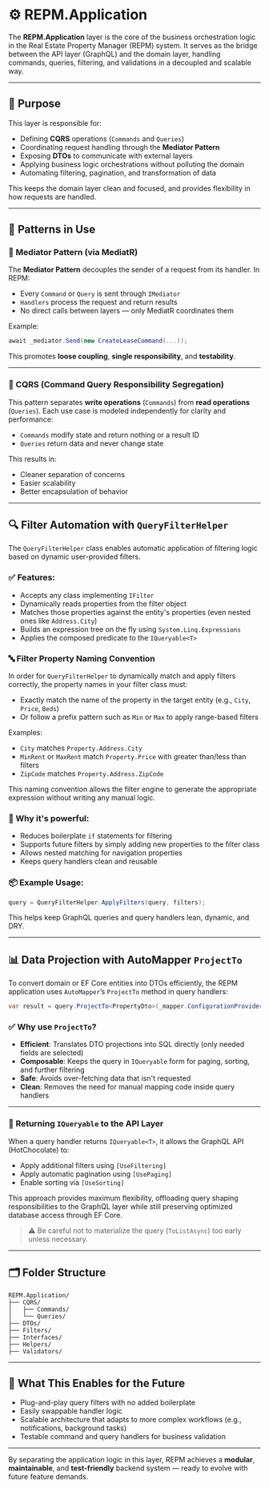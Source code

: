 # ⚙️ REPM.Application

The **REPM.Application** layer is the core of the business orchestration logic in the Real Estate Property Manager (REPM) system. It serves as the bridge between the API layer (GraphQL) and the domain layer, handling commands, queries, filtering, and validations in a decoupled and scalable way.

---

## 🧭 Purpose

This layer is responsible for:

- Defining **CQRS** operations (`Commands` and `Queries`)
- Coordinating request handling through the **Mediator Pattern**
- Exposing **DTOs** to communicate with external layers
- Applying business logic orchestrations without polluting the domain
- Automating filtering, pagination, and transformation of data

This keeps the domain layer clean and focused, and provides flexibility in how requests are handled.

---

## 🧱 Patterns in Use

### 📌 Mediator Pattern (via MediatR)

The **Mediator Pattern** decouples the sender of a request from its handler. In REPM:

- Every `Command` or `Query` is sent through `IMediator`
- `Handlers` process the request and return results
- No direct calls between layers — only MediatR coordinates them

Example:

```csharp
await _mediator.Send(new CreateLeaseCommand(...));
```

This promotes **loose coupling**, **single responsibility**, and **testability**.

---

### 📌 CQRS (Command Query Responsibility Segregation)

This pattern separates **write operations** (`Commands`) from **read operations** (`Queries`). Each use case is modeled independently for clarity and performance:

- `Commands` modify state and return nothing or a result ID
- `Queries` return data and never change state

This results in:

- Cleaner separation of concerns
- Easier scalability
- Better encapsulation of behavior

---

## 🔍 Filter Automation with `QueryFilterHelper`

The `QueryFilterHelper` class enables automatic application of filtering logic based on dynamic user-provided filters.

### ✅ Features:

- Accepts any class implementing `IFilter`
- Dynamically reads properties from the filter object
- Matches those properties against the entity's properties (even nested ones like `Address.City`)
- Builds an expression tree on the fly using `System.Linq.Expressions`
- Applies the composed predicate to the `IQueryable<T>`

### 🔤 Filter Property Naming Convention

In order for `QueryFilterHelper` to dynamically match and apply filters correctly, the property names in your filter class must:

- Exactly match the name of the property in the target entity (e.g., `City`, `Price`, `Beds`)
- Or follow a prefix pattern such as `Min` or `Max` to apply range-based filters

Examples:
- `City` matches `Property.Address.City`
- `MinRent` or `MaxRent` match `Property.Price` with greater than/less than filters
- `ZipCode` matches `Property.Address.ZipCode`

This naming convention allows the filter engine to generate the appropriate expression without writing any manual logic.

### 🧠 Why it's powerful:

- Reduces boilerplate `if` statements for filtering
- Supports future filters by simply adding new properties to the filter class
- Allows nested matching for navigation properties
- Keeps query handlers clean and reusable

### 📦 Example Usage:

```csharp
query = QueryFilterHelper.ApplyFilters(query, filters);
```

This helps keep GraphQL queries and query handlers lean, dynamic, and DRY.

---

## 📊 Data Projection with AutoMapper `ProjectTo`

To convert domain or EF Core entities into DTOs efficiently, the REPM application uses `AutoMapper`’s `ProjectTo` method in query handlers:

```csharp
var result = query.ProjectTo<PropertyDto>(_mapper.ConfigurationProvider);
```

### ✅ Why use `ProjectTo`?

- **Efficient**: Translates DTO projections into SQL directly (only needed fields are selected)
- **Composable**: Keeps the query in `IQueryable` form for paging, sorting, and further filtering
- **Safe**: Avoids over-fetching data that isn't requested
- **Clean**: Removes the need for manual mapping code inside query handlers

---

### 🧪 Returning `IQueryable` to the API Layer

When a query handler returns `IQueryable<T>`, it allows the GraphQL API (HotChocolate) to:

- Apply additional filters using `[UseFiltering]`
- Apply automatic pagination using `[UsePaging]`
- Enable sorting via `[UseSorting]`

This approach provides maximum flexibility, offloading query shaping responsibilities to the GraphQL layer while still preserving optimized database access through EF Core.

> ⚠️ Be careful not to materialize the query (`ToListAsync`) too early unless necessary.

---

## 🗂️ Folder Structure

```
REPM.Application/
├── CQRS/
│   ├── Commands/
│   └── Queries/
├── DTOs/
├── Filters/
├── Interfaces/
├── Helpers/
├── Validators/
```

---

## 🚀 What This Enables for the Future

- Plug-and-play query filters with no added boilerplate
- Easily swappable handler logic
- Scalable architecture that adapts to more complex workflows (e.g., notifications, background tasks)
- Testable command and query handlers for business validation

---

By separating the application logic in this layer, REPM achieves a **modular**, **maintainable**, and **test-friendly** backend system — ready to evolve with future feature demands.
